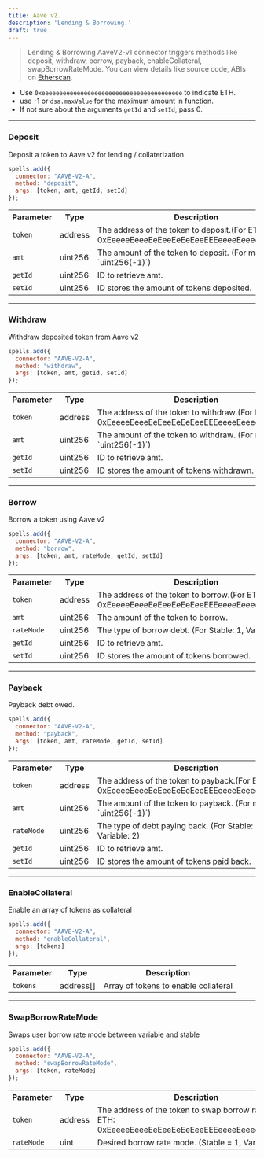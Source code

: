 ```yaml
---
title: Aave v2.
description: 'Lending & Borrowing.'
draft: true
---
```

> Lending & Borrowing
AaveV2-v1 connector triggers methods like deposit, withdraw, borrow, payback, enableCollateral, swapBorrowRateMode. You can view details like source code, ABIs on [Etherscan](https://etherscan.io/address/0x497bc53507df17e60f731e9534cff74e8bc9dbb8#code).

- Use `0xeeeeeeeeeeeeeeeeeeeeeeeeeeeeeeeeeeeeeeee` to indicate ETH.
- use -1 or `dsa.maxValue` for the maximum amount in function.
- If not sure about the arguments `getId` and `setId`, pass 0.

---

### Deposit

Deposit a token to Aave v2 for lending / collaterization.

```javascript
spells.add({
  connector: "AAVE-V2-A",
  method: "deposit",
  args: [token, amt, getId, setId]
});
```

<table class="table">
  <tr>
    <th>Parameter</th>
    <th>Type</th>
    <th>Description</th>
  </tr>
   <tr>
     <td><code>token</code></td>
     <td>address</td>
     <td>The address of the token to deposit.(For ETH: 0xEeeeeEeeeEeEeeEeEeEeeEEEeeeeEeeeeeeeEEeE)</td>
   <tr>
   <tr>
     <td><code>amt</code></td>
     <td>uint256</td>
     <td>The amount of the token to deposit. (For max: `uint256(-1)`)</td>
   <tr>
   <tr>
     <td><code>getId</code></td>
     <td>uint256</td>
     <td>ID to retrieve amt.</td>
   <tr>
   <tr>
     <td><code>setId</code></td>
     <td>uint256</td>
     <td>ID stores the amount of tokens deposited.</td>
   <tr>
</table>

---

### Withdraw

Withdraw deposited token from Aave v2

```javascript
spells.add({
  connector: "AAVE-V2-A",
  method: "withdraw",
  args: [token, amt, getId, setId]
});
```

<table class="table">
  <tr>
    <th>Parameter</th>
    <th>Type</th>
    <th>Description</th>
  </tr>
   <tr>
     <td><code>token</code></td>
     <td>address</td>
     <td>The address of the token to withdraw.(For ETH: 0xEeeeeEeeeEeEeeEeEeEeeEEEeeeeEeeeeeeeEEeE)</td>
   <tr>
   <tr>
     <td><code>amt</code></td>
     <td>uint256</td>
     <td>The amount of the token to withdraw. (For max: `uint256(-1)`)</td>
   <tr>
   <tr>
     <td><code>getId</code></td>
     <td>uint256</td>
     <td>ID to retrieve amt.</td>
   <tr>
   <tr>
     <td><code>setId</code></td>
     <td>uint256</td>
     <td>ID stores the amount of tokens withdrawn.</td>
   <tr>
</table>

---

### Borrow

Borrow a token using Aave v2

```javascript
spells.add({
  connector: "AAVE-V2-A",
  method: "borrow",
  args: [token, amt, rateMode, getId, setId]
});
```

<table class="table">
  <tr>
    <th>Parameter</th>
    <th>Type</th>
    <th>Description</th>
  </tr>
   <tr>
     <td><code>token</code></td>
     <td>address</td>
     <td>The address of the token to borrow.(For ETH: 0xEeeeeEeeeEeEeeEeEeEeeEEEeeeeEeeeeeeeEEeE)</td>
   <tr>
   <tr>
     <td><code>amt</code></td>
     <td>uint256</td>
     <td>The amount of the token to borrow.</td>
   <tr>
   <tr>
     <td><code>rateMode</code></td>
     <td>uint256</td>
     <td>The type of borrow debt. (For Stable: 1, Variable: 2)</td>
   <tr>
   <tr>
     <td><code>getId</code></td>
     <td>uint256</td>
     <td>ID to retrieve amt.</td>
   <tr>
   <tr>
     <td><code>setId</code></td>
     <td>uint256</td>
     <td>ID stores the amount of tokens borrowed.</td>
   <tr>
</table>

---

### Payback

Payback debt owed.

```javascript
spells.add({
  connector: "AAVE-V2-A",
  method: "payback",
  args: [token, amt, rateMode, getId, setId]
});
```

<table class="table">
  <tr>
    <th>Parameter</th>
    <th>Type</th>
    <th>Description</th>
  </tr>
   <tr>
     <td><code>token</code></td>
     <td>address</td>
     <td>The address of the token to payback.(For ETH: 0xEeeeeEeeeEeEeeEeEeEeeEEEeeeeEeeeeeeeEEeE)</td>
   <tr>
   <tr>
     <td><code>amt</code></td>
     <td>uint256</td>
     <td>The amount of the token to payback. (For max: `uint256(-1)`)</td>
   <tr>
   <tr>
     <td><code>rateMode</code></td>
     <td>uint256</td>
     <td>The type of debt paying back. (For Stable: 1, Variable: 2)</td>
   <tr>
   <tr>
     <td><code>getId</code></td>
     <td>uint256</td>
     <td>ID to retrieve amt.</td>
   <tr>
   <tr>
     <td><code>setId</code></td>
     <td>uint256</td>
     <td>ID stores the amount of tokens paid back.</td>
   <tr>
</table>

---

### EnableCollateral

Enable an array of tokens as collateral

```javascript
spells.add({
  connector: "AAVE-V2-A",
  method: "enableCollateral",
  args: [tokens]
});
```

<table class="table">
  <tr>
    <th>Parameter</th>
    <th>Type</th>
    <th>Description</th>
  </tr>
   <tr>
     <td><code>tokens</code></td>
     <td>address[]</td>
     <td>Array of tokens to enable collateral</td>
   <tr>
</table>

---

### SwapBorrowRateMode

Swaps user borrow rate mode between variable and stable

```javascript
spells.add({
  connector: "AAVE-V2-A",
  method: "swapBorrowRateMode",
  args: [token, rateMode]
});
```

<table class="table">
  <tr>
    <th>Parameter</th>
    <th>Type</th>
    <th>Description</th>
  </tr>
   <tr>
     <td><code>token</code></td>
     <td>address</td>
     <td>The address of the token to swap borrow rate.(For ETH: 0xEeeeeEeeeEeEeeEeEeEeeEEEeeeeEeeeeeeeEEeE)</td>
   <tr>
   <tr>
     <td><code>rateMode</code></td>
     <td>uint</td>
     <td>Desired borrow rate mode. (Stable = 1, Variable = 2)</td>
   <tr>
</table>